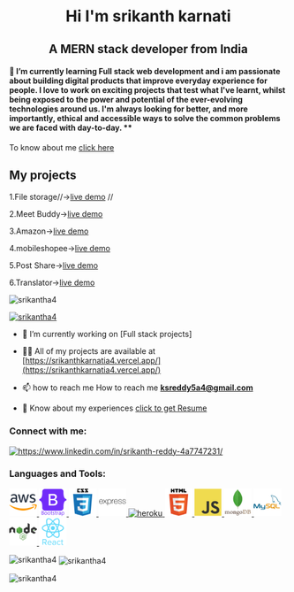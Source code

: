 <h1 align="center">Hi I'm srikanth karnati</h1>
<h2 align="center">A MERN stack  developer from India </h2>
  <h4>🌱 I’m currently learning <b>Full stack web development</b> and i am passionate about building digital products that improve everyday experience for people. I love to work on exciting projects that test what I've learnt, whilst being exposed to the power and potential of the ever-evolving technologies around us. I'm always looking for better, and more importantly, ethical and accessible ways to solve the common problems we are faced with day-to-day. **</h4>
  
  To know about me [click here](https://srikanthkarnatia4.vercel.app/#home)  
  <h2>My projects</h2>
  
  1.File storage//->[live demo](https://file-storage-mern.vercel.app/) //
  
  2.Meet Buddy->[live demo](https://let-meet-buddy.vercel.app/)
  
  3.Amazon->[live demo](https://clone-36782.web.app/)
  
  4.mobileshopee->[live demo](https://mobileshopee-client.vercel.app/)
  
  5.Post Share->[live demo](https://postshare.netlify.app/)
  
  6.Translator->[live demo](https://superlative-hamster-93e7e6.netlify.app/)
  

<p align="left"> <img src="https://komarev.com/ghpvc/?username=srikantha4&label=Profile%20views&color=0e75b6&style=flat" alt="srikantha4" /> </p>

<!-- <p><img align="center" src="https://github-profile-trophy.vercel.app/?username=srikantha4&row=2&column=3"/></p> -->

<p align="left"> <a href="https://github.com/ryo-ma/github-profile-trophy"><img src="https://github-profile-trophy.vercel.app/?username=srikantha4" alt="srikantha4" /></a> </p>

- 🔭 I’m currently working on [Full stack projects]

- 👨‍💻 All of my projects are available at [https://srikanthkarnatia4.vercel.app/](https://srikanthkarnatia4.vercel.app/)

- 📫 how to reach me How to reach me **ksreddy5a4@gmail.com**

- 📄 Know about my experiences [click to get Resume](https://drive.google.com/file/d/13Ah6TlH-noVnPMA1EZpfNSZAKn0siqrp/view)

<h3 align="left">Connect with me:</h3>
<p align="left">
<a href="https://linkedin.com/in/https://www.linkedin.com/in/srikanth-reddy-4a7747231/" target="blank"><img align="center" src="https://raw.githubusercontent.com/rahuldkjain/github-profile-readme-generator/master/src/images/icons/Social/linked-in-alt.svg" alt="https://www.linkedin.com/in/srikanth-reddy-4a7747231/" height="30" width="40" /></a>
</p>

<h3 align="left">Languages and Tools:</h3>
<p align="left"> <a href="https://aws.amazon.com" target="_blank" rel="noreferrer"> 
 <img src="https://raw.githubusercontent.com/devicons/devicon/master/icons/amazonwebservices/amazonwebservices-original-wordmark.svg" alt="aws" width="50" height="50"/> </a>
 <a href="https://getbootstrap.com" target="_blank" rel="noreferrer"> <img src="https://raw.githubusercontent.com/devicons/devicon/master/icons/bootstrap/bootstrap-plain-wordmark.svg" alt="bootstrap" width="50" height="50"/> </a> 
 <a href="https://www.w3schools.com/css/" target="_blank" rel="noreferrer"> <img src="https://raw.githubusercontent.com/devicons/devicon/master/icons/css3/css3-original-wordmark.svg" alt="css3" width="50" height="50"/> </a> 
  <a href="https://expressjs.com" target="_blank" rel="noreferrer"> <img src="https://raw.githubusercontent.com/devicons/devicon/master/icons/express/express-original-wordmark.svg" alt="express" width="50" height="50"/> </a>
  <a href="https://heroku.com" target="_blank" rel="noreferrer"> <img src="https://www.vectorlogo.zone/logos/heroku/heroku-icon.svg" alt="heroku" width="40" height="40"/> </a> <a href="https://www.w3.org/html/" target="_blank" rel="noreferrer"> <img src="https://raw.githubusercontent.com/devicons/devicon/master/icons/html5/html5-original-wordmark.svg" alt="html5" width="50" height="50"/> </a>
  <a href="https://developer.mozilla.org/en-US/docs/Web/JavaScript" target="_blank" rel="noreferrer"> <img src="https://raw.githubusercontent.com/devicons/devicon/master/icons/javascript/javascript-original.svg" alt="javascript" width="50" height="50"/> </a>
   <a href="https://www.mongodb.com/" target="_blank" rel="noreferrer"> <img src="https://raw.githubusercontent.com/devicons/devicon/master/icons/mongodb/mongodb-original-wordmark.svg" alt="mongodb" width="50" height="50"/> </a> 
   <a href="https://www.mysql.com/" target="_blank" rel="noreferrer"> <img src="https://raw.githubusercontent.com/devicons/devicon/master/icons/mysql/mysql-original-wordmark.svg" alt="mysql" width="50" height="50"/> </a> 
  <a href="https://nodejs.org" target="_blank" rel="noreferrer"> <img src="https://raw.githubusercontent.com/devicons/devicon/master/icons/nodejs/nodejs-original-wordmark.svg" alt="nodejs" width="50" height="50"/> </a>
 <a href="https://reactjs.org/" target="_blank" rel="noreferrer"> <img src="https://raw.githubusercontent.com/devicons/devicon/master/icons/react/react-original-wordmark.svg" alt="react" width="50" height="50"/> </a> </p>
<p><img align="left" src="https://github-readme-stats.vercel.app/api/top-langs?username=srikantha4&show_icons=true&locale=en&layout=compact" alt="srikantha4" /></p>


<p>&nbsp;<img align="center" src="https://github-readme-stats.vercel.app/api?username=srikantha4&show_icons=true&locale=en" alt="srikantha4" /></p>

<p><img align="center" src="https://github-readme-streak-stats.herokuapp.com/?user=srikantha4&" alt="srikantha4" /></p>
